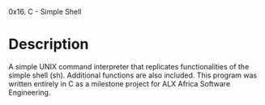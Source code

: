0x16. C - Simple Shell

<h1>Description</h1>

A simple UNIX command interpreter that replicates functionalities of the simple shell (sh). 
Additional functions are also included. This program was written entirely in C as a milestone project for ALX Africa Software Engineering.
